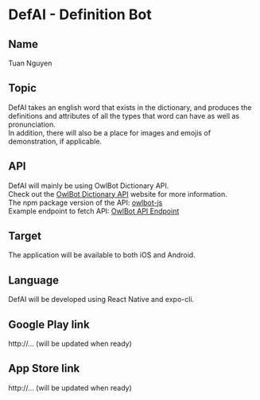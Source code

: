 # DefAI - Definition Bot

## Name

Tuan Nguyen

## Topic

DefAI takes an english word that exists in the dictionary, and produces the definitions and attributes of all the types that word can have as well as pronunciation.<br>In addition, there will also be a place for images and emojis of demonstration, if applicable.

## API

DefAI will mainly be using OwlBot Dictionary API.<br>
Check out the [OwlBot Dictionary API](https://owlbot.info/) website for more information.<br>
The npm package version of the API: [owlbot-js](https://www.npmjs.com/package/owlbot-js)<br>
Example endpoint to fetch API: [OwlBot API Endpoint](https://owlbot.info/api/v4/dictionary/owl)

## Target

The application will be available to both iOS and Android.

## Language

DefAI will be developed using React Native and expo-cli.

## Google Play link

http://… (will be updated when ready)

## App Store link

http://… (will be updated when ready)
